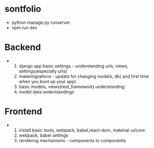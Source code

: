 # sontfolio

- python manage.py runserver
- npm run dev

# Backend

- 1) django app basic settings - understanding urls, views, settings(especially urls)
  2) makemigrations - update for changing models, db( and first time when you boot up your app)
  3) basic models, views(rest_framework) understanding
  4) model data understandings

# Frontend
- 1) install basic tools, webpack, babel,react-dom, material-ui/core
  2) webpack, babel settings
  3) rendering mechanisms - components to components